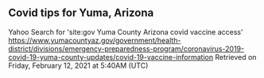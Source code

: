 ## Covid tips for Yuma, Arizona

Yahoo Search for 'site:gov Yuma County Arizona covid vaccine access'
https://www.yumacountyaz.gov/government/health-district/divisions/emergency-preparedness-program/coronavirus-2019-covid-19-yuma-county-updates/covid-19-vaccine-information
Retrieved on Friday, February 12, 2021 at 5:40AM (UTC)
